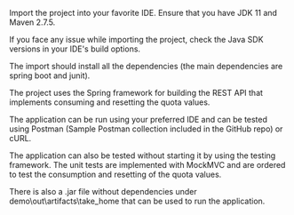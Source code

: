 Import the project into your favorite IDE. Ensure that you have JDK 11 and Maven 2.7.5. 

If you face any issue while importing the project, check the Java SDK versions in your IDE's build options. 

The import should install all the dependencies (the main dependencies are spring boot and junit). 

The project uses the Spring framework for building the REST API that implements consuming and resetting the quota values. 

The application can be run using your preferred IDE and can be tested using Postman (Sample Postman collection included in the GitHub repo) or cURL. 

The application can also be tested without starting it by using the testing framework. The unit tests are implemented with MockMVC and are ordered to test the consumption and resetting of the quota values. 

There is also a .jar file without dependencies under demo\out\artifacts\take_home that can be used to run the application. 

